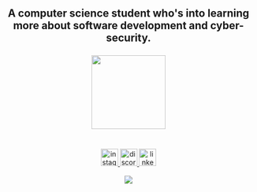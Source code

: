 <br clear="both">

<h2 align="center">A computer science student who's into learning more about 
  software development and cyber-security.</h2>

###

<div align="center">
  <img height="150" src="https://giffiles.alphacoders.com/147/147515.gif"  />
</div>

###

<br clear="both">

<div align="center">
  <a href="https://instagram.com/a.a.mxh/" target="_blank">
    <img src="https://img.shields.io/static/v1?message=Instagram&logo=instagram&label=&color=E4405F&logoColor=white&labelColor=&style=for-the-badge" height="35" alt="instagram logo"  />
  </a>
  <a href="https://discordapp.com/users/1158869218641580076" target="_blank">
    <img src="https://img.shields.io/static/v1?message=Discord&logo=discord&label=&color=7289DA&logoColor=white&labelColor=&style=for-the-badge" height="35" alt="discord logo"  />
  </a>
  <a href="https://www.linkedin.com/in/mohamed-alsayed-ahmed-b16311317/" target="_blank">
    <img src="https://img.shields.io/static/v1?message=LinkedIn&logo=linkedin&label=&color=0077B5&logoColor=white&labelColor=&style=for-the-badge" height="35" alt="linkedin logo"  />
  </a>
</div>

<br clear="both">

<div align="center">
  <img align="center" src="https://skillicons.dev/icons?i=c,java,py,html,css,js,dart,flutter,firebase,nodejs,npm,git,linux,androidstudio,vscode&perline=7" />
</div>
